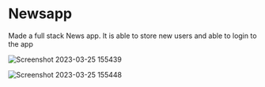 # Newsapp
Made a full stack News app. It is able to store new users and able to login to the app

![Screenshot 2023-03-25 155439](https://user-images.githubusercontent.com/99728079/227711610-3e486d09-b88f-4315-835a-52ff22a3867e.png)


![Screenshot 2023-03-25 155448](https://user-images.githubusercontent.com/99728079/227711620-2957a109-5927-4c01-8292-72fb482f449b.png)
